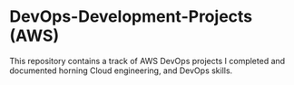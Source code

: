 # DevOps-Development-Projects (AWS)
This repository contains a track of AWS DevOps projects I completed and documented horning Cloud engineering, and DevOps skills.

